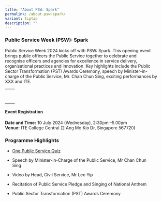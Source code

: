 ```yaml
---
title: "About PSW: Spark"
permalink: /about-psw-spark/
variant: tiptap
description: ""
---
```

<h3>Public Service Week (PSW): Spark</h3>
<p>Public Service Week 2024 kicks off with PSW: Spark. This opening event
brings public officers the Public Service together to celebrate and recognise
officers and agencies for excellence in service delivery, organisational
practices and innovation. Key highlights include the Public Sector Transformation
(PST) Awards Ceremony, speech by Minister-in-charge of the Public Service,
Mr. Chan Chun Sing, exciting performances by XXX and ITE.</p>
<table>
<tbody>
<tr>
<th rowspan="1" colspan="1">
<p></p>
</th>
<th rowspan="1" colspan="1">
<p></p>
</th>
</tr>
<tr>
<td rowspan="1" colspan="1">
<p></p>
</td>
<td rowspan="1" colspan="1">
<p></p>
</td>
</tr>
</tbody>
</table>
<p></p>
<h4>Event Registration</h4>
<p><strong>Date and Time:</strong> 10 July 2024 (Wednesday), 2:30pm –5.00pm
<br><strong>Venue:</strong> ITE College Central (2 Ang Mo Kio Dr, Singapore
567720)</p>
<h3>Programme Highlights</h3>
<ul>
<li>
<p><a href="/pswspark/onepsquiz/" rel="noopener noreferrer nofollow" target="_blank">One Public Service Quiz</a>&nbsp;</p>
</li>
<li>
<p>Speech by Minister-in-Charge of the Public Service, Mr Chan Chun Sing&nbsp;&nbsp;</p>
</li>
<li>
<p>Video by Head, Civil Service, Mr Leo Yip</p>
</li>
<li>
<p>Recitation of Public Service Pledge and Singing of National Anthem</p>
</li>
<li>
<p>Public Sector Transformation (PST) Awards Ceremony</p>
</li>
</ul>
<p></p>